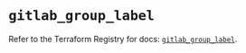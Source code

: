 # `gitlab_group_label`

Refer to the Terraform Registry for docs: [`gitlab_group_label`](https://registry.terraform.io/providers/gitlabhq/gitlab/17.4.0/docs/resources/group_label).
